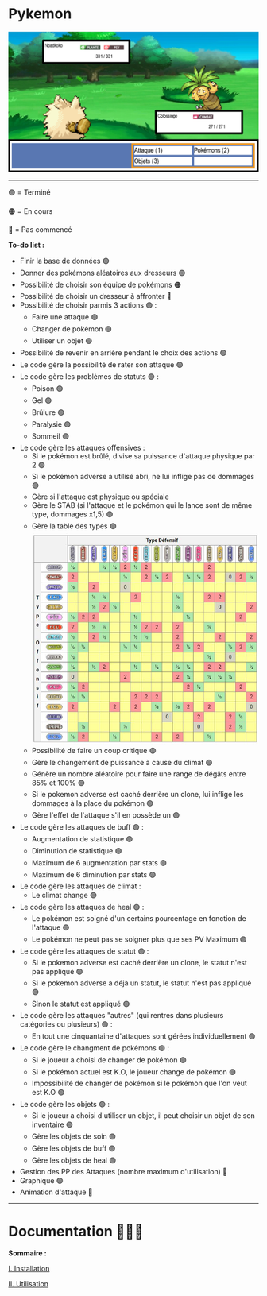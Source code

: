 # Pykemon

![alt text](Documentation/capture_combat.png)

---
🟢 = Terminé

🟠 = En cours

🔴 = Pas commencé

**To-do list :**

- Finir la base de données 🟢
- Donner des pokémons aléatoires aux dresseurs 🟢
- Possibilité de choisir son équipe de pokémons 🟠
- Possibilité de choisir un dresseur à affronter 🔴
- Possibilité de choisir parmis 3 actions 🟢 :
    - Faire une attaque 🟢
    - Changer de pokémon 🟢
    - Utiliser un objet 🟢
- Possibilité de revenir en arrière pendant le choix des actions 🟢
- Le code gère la possibilité de rater son attaque 🟢
- Le code gère les problèmes de statuts 🟢 :
    - Poison 🟢
    - Gel 🟢
    - Brûlure 🟢
    - Paralysie 🟢
    - Sommeil 🟢
- Le code gère les attaques offensives :
    - Si le pokémon est brûlé, divise sa puissance d'attaque physique par 2 🟢
    - Si le pokémon adverse a utilisé abri, ne lui inflige pas de dommages 🟢
    - Gère si l'attaque est physique ou spéciale
    - Gère le STAB (si l'attaque et le pokémon qui le lance sont de même type, dommages x1,5) 🟢
    - Gère la table des types 🟢
    ![alt text](Documentation/table-des-types.jpg)
    - Possibilité de faire un coup critique 🟢
    - Gère le changement de puissance à cause du climat 🟢
    - Génère un nombre aléatoire pour faire une range de dégâts entre 85% et 100% 🟢
    - Si le pokemon adverse est caché derrière un clone, lui inflige les dommages à la place du pokémon 🟢
    - Gère l'effet de l'attaque s'il en possède un 🟢
- Le code gère les attaques de buff 🟢 :
    - Augmentation de statistique 🟢
    - Diminution de statistique 🟢
    - Maximum de 6 augmentation par stats 🟢
    - Maximum de 6 diminution par stats 🟢
- Le code gère les attaques de climat :
    - Le climat change 🟢
- Le code gère les attaques de heal 🟢 :
    - Le pokémon est soigné d'un certains pourcentage en fonction de l'attaque 🟢
    - Le pokémon ne peut pas se soigner plus que ses PV Maximum 🟢
- Le code gère les attaques de statut 🟢 :
    - Si le pokemon adverse est caché derrière un clone, le statut n'est pas appliqué 🟢
    - Si le pokemon adverse a déjà un statut, le statut n'est pas appliqué 🟢
    - Sinon le statut est appliqué 🟢
- Le code gère les attaques "autres" (qui rentres dans plusieurs catégories ou plusieurs) 🟢 :
    - En tout une cinquantaine d'attaques sont gérées individuellement 🟢
- Le code gère le changment de pokémons 🟢 :
    - Si le joueur a choisi de changer de pokémon 🟢
    - Si le pokémon actuel est K.O, le joueur change de pokémon 🟢
    - Impossibilité de changer de pokémon si le pokémon que l'on veut est K.O 🟢
- Le code gère les objets 🟢 :
    - Si le joueur a choisi d'utiliser un objet, il peut choisir un objet de son inventaire 🟢
    - Gère les objets de soin 🟢
    - Gère les objets de buff 🟢
    - Gère les objets de heal 🟢
- Gestion des PP des Attaques (nombre maximum d'utilisation) 🔴
- Graphique 🟢
- Animation d'attaque 🔴


---

# Documentation 👨🏼‍🏫

**Sommaire :**

[I. Installation](https://github.com/GauthierMichon/PykeJam/blob/main/Documentation/Installation.md)

[II. Utilisation](https://github.com/GauthierMichon/PykeJam/blob/main/Documentation/Utilisation.md)


